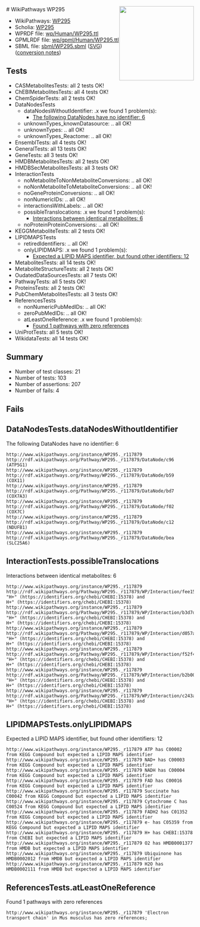 <img style="float: right; width: 200px" src="../logo.png" />
# WikiPathways WP295

* WikiPathways: [WP295](https://identifiers.org/wikipathways:WP295)
* Scholia: [WP295](https://scholia.toolforge.org/wikipathways/WP295)
* WPRDF file: [wp/Human/WP295.ttl](../wp/Human/WP295.ttl)
* GPMLRDF file: [wp/gpml/Human/WP295.ttl](../wp/gpml/Human/WP295.ttl)
* SBML file: [sbml/WP295.sbml](../sbml/WP295.sbml) ([SVG](../sbml/WP295.svg)) ([conversion notes](../sbml/WP295.txt))

## Tests
* CASMetabolitesTests: all 2 tests OK!
* ChEBIMetabolitesTests: all 4 tests OK!
* ChemSpiderTests: all 2 tests OK!
* DataNodesTests
    * dataNodesWithoutIdentifier: .x we found 1 problem(s):
        * [The following DataNodes have no identifier: 6](#d2d32fa5)
    * unknownTypes_knownDatasource: .. all OK!
    * unknownTypes: .. all OK!
    * unknownTypes_Reactome: .. all OK!
* EnsemblTests: all 4 tests OK!
* GeneralTests: all 13 tests OK!
* GeneTests: all 3 tests OK!
* HMDBMetabolitesTests: all 2 tests OK!
* HMDBSecMetabolitesTests: all 3 tests OK!
* InteractionTests
    * noMetaboliteToNonMetaboliteConversions: .. all OK!
    * noNonMetaboliteToMetaboliteConversions: .. all OK!
    * noGeneProteinConversions: .. all OK!
    * nonNumericIDs: .. all OK!
    * interactionsWithLabels: .. all OK!
    * possibleTranslocations: .x we found 1 problem(s):
        * [Interactions between identical metabolites: 6](#d59038c9)
    * noProteinProteinConversions: .. all OK!
* KEGGMetaboliteTests: all 2 tests OK!
* LIPIDMAPSTests
    * retiredIdentifiers: .. all OK!
    * onlyLIPIDMAPS: .x we found 1 problem(s):
        * [Expected a LIPID MAPS identifier, but found other identifiers: 12](#d0bfb67a)
* MetabolitesTests: all 14 tests OK!
* MetaboliteStructureTests: all 2 tests OK!
* OudatedDataSourcesTests: all 7 tests OK!
* PathwayTests: all 5 tests OK!
* ProteinsTests: all 2 tests OK!
* PubChemMetabolitesTests: all 3 tests OK!
* ReferencesTests
    * nonNumericPubMedIDs: .. all OK!
    * zeroPubMedIDs: .. all OK!
    * atLeastOneReference: .x we found 1 problem(s):
        * [Found 1 pathways with zero references](#35eb778e)
* UniProtTests: all 5 tests OK!
* WikidataTests: all 14 tests OK!


## Summary

* Number of test classes: 21
* Number of tests: 103
* Number of assertions: 207
* Number of fails: 4

## Fails

<a name="d2d32fa5" />

## DataNodesTests.dataNodesWithoutIdentifier

The following DataNodes have no identifier: 6
```
http://www.wikipathways.org/instance/WP295._r117879 http://rdf.wikipathways.org/Pathway/WP295._r117879/DataNode/c96 (ATP5G1)
http://www.wikipathways.org/instance/WP295._r117879 http://rdf.wikipathways.org/Pathway/WP295._r117879/DataNode/b59 (COX11)
http://www.wikipathways.org/instance/WP295._r117879 http://rdf.wikipathways.org/Pathway/WP295._r117879/DataNode/bd7 (COX7A3)
http://www.wikipathways.org/instance/WP295._r117879 http://rdf.wikipathways.org/Pathway/WP295._r117879/DataNode/f02 (COX7C)
http://www.wikipathways.org/instance/WP295._r117879 http://rdf.wikipathways.org/Pathway/WP295._r117879/DataNode/c12 (NDUFB1)
http://www.wikipathways.org/instance/WP295._r117879 http://rdf.wikipathways.org/Pathway/WP295._r117879/DataNode/bea (SLC25A6)
```

<a name="d59038c9" />

## InteractionTests.possibleTranslocations

Interactions between identical metabolites: 6
```
http://www.wikipathways.org/instance/WP295._r117879 http://rdf.wikipathways.org/Pathway/WP295._r117879/WP/Interaction/fee15 "H+" (https://identifiers.org/chebi/CHEBI:15378) and 
H+" (https://identifiers.org/chebi/CHEBI:15378)
http://www.wikipathways.org/instance/WP295._r117879 http://rdf.wikipathways.org/Pathway/WP295._r117879/WP/Interaction/b3d7d "H+" (https://identifiers.org/chebi/CHEBI:15378) and 
H+" (https://identifiers.org/chebi/CHEBI:15378)
http://www.wikipathways.org/instance/WP295._r117879 http://rdf.wikipathways.org/Pathway/WP295._r117879/WP/Interaction/d057a "H+" (https://identifiers.org/chebi/CHEBI:15378) and 
H+" (https://identifiers.org/chebi/CHEBI:15378)
http://www.wikipathways.org/instance/WP295._r117879 http://rdf.wikipathways.org/Pathway/WP295._r117879/WP/Interaction/f52f4 "H+" (https://identifiers.org/chebi/CHEBI:15378) and 
H+" (https://identifiers.org/chebi/CHEBI:15378)
http://www.wikipathways.org/instance/WP295._r117879 http://rdf.wikipathways.org/Pathway/WP295._r117879/WP/Interaction/b2b00 "H+" (https://identifiers.org/chebi/CHEBI:15378) and 
H+" (https://identifiers.org/chebi/CHEBI:15378)
http://www.wikipathways.org/instance/WP295._r117879 http://rdf.wikipathways.org/Pathway/WP295._r117879/WP/Interaction/c243a "H+" (https://identifiers.org/chebi/CHEBI:15378) and 
H+" (https://identifiers.org/chebi/CHEBI:15378)
```

<a name="d0bfb67a" />

## LIPIDMAPSTests.onlyLIPIDMAPS

Expected a LIPID MAPS identifier, but found other identifiers: 12
```
http://www.wikipathways.org/instance/WP295._r117879 ATP has C00002 from KEGG Compound but expected a LIPID MAPS identifier
http://www.wikipathways.org/instance/WP295._r117879 NAD+ has C00003 from KEGG Compound but expected a LIPID MAPS identifier
http://www.wikipathways.org/instance/WP295._r117879 NADH has C00004 from KEGG Compound but expected a LIPID MAPS identifier
http://www.wikipathways.org/instance/WP295._r117879 FAD has C00016 from KEGG Compound but expected a LIPID MAPS identifier
http://www.wikipathways.org/instance/WP295._r117879 Succinate has C00042 from KEGG Compound but expected a LIPID MAPS identifier
http://www.wikipathways.org/instance/WP295._r117879 Cytochrome C has C00524 from KEGG Compound but expected a LIPID MAPS identifier
http://www.wikipathways.org/instance/WP295._r117879 FADH2 has C01352 from KEGG Compound but expected a LIPID MAPS identifier
http://www.wikipathways.org/instance/WP295._r117879 e- has C05359 from KEGG Compound but expected a LIPID MAPS identifier
http://www.wikipathways.org/instance/WP295._r117879 H+ has CHEBI:15378 from ChEBI but expected a LIPID MAPS identifier
http://www.wikipathways.org/instance/WP295._r117879 O2 has HMDB0001377 from HMDB but expected a LIPID MAPS identifier
http://www.wikipathways.org/instance/WP295._r117879 Ubiquinone has HMDB0002012 from HMDB but expected a LIPID MAPS identifier
http://www.wikipathways.org/instance/WP295._r117879 H2O has HMDB0002111 from HMDB but expected a LIPID MAPS identifier
```

<a name="35eb778e" />

## ReferencesTests.atLeastOneReference

Found 1 pathways with zero references
```
http://www.wikipathways.org/instance/WP295._r117879 'Electron transport chain' in Mus musculus has zero references; 
```

